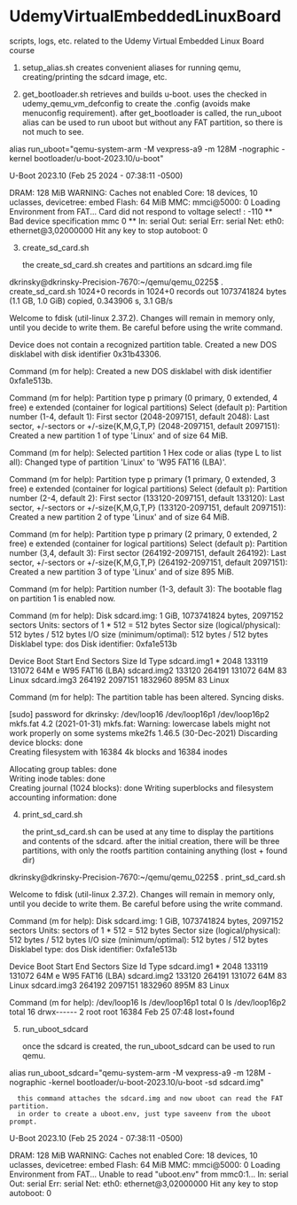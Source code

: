 # UdemyVirtualEmbeddedLinuxBoard
scripts, logs, etc. related to the Udemy Virtual Embedded Linux Board course


1. setup_alias.sh
   creates convenient aliases for running qemu, creating/printing the sdcard image, etc.

2. get_bootloader.sh
   retrieves and builds u-boot.  uses the checked in udemy_qemu_vm_defconfig to create the .config (avoids make menuconfig requirement).
   after get_bootloader is called, the run_uboot alias can be used to run uboot but without any FAT partition, so there is not much to see.

alias run_uboot="qemu-system-arm -M vexpress-a9 -m 128M -nographic -kernel bootloader/u-boot-2023.10/u-boot"

U-Boot 2023.10 (Feb 25 2024 - 07:38:11 -0500)

DRAM:  128 MiB
WARNING: Caches not enabled
Core:  18 devices, 10 uclasses, devicetree: embed
Flash: 64 MiB
MMC:   mmci@5000: 0
Loading Environment from FAT... Card did not respond to voltage select! : -110
** Bad device specification mmc 0 **
In:    serial
Out:   serial
Err:   serial
Net:   eth0: ethernet@3,02000000
Hit any key to stop autoboot:  0

3. create_sd_card.sh

   the create_sd_card.sh creates and partitions an sdcard.img file

dkrinsky@dkrinsky-Precision-7670:~/qemu/qemu_0225$ . create_sd_card.sh 
1024+0 records in
1024+0 records out
1073741824 bytes (1.1 GB, 1.0 GiB) copied, 0.343906 s, 3.1 GB/s

Welcome to fdisk (util-linux 2.37.2).
Changes will remain in memory only, until you decide to write them.
Be careful before using the write command.

Device does not contain a recognized partition table.
Created a new DOS disklabel with disk identifier 0x31b43306.

Command (m for help): Created a new DOS disklabel with disk identifier 0xfa1e513b.

Command (m for help): Partition type
   p   primary (0 primary, 0 extended, 4 free)
   e   extended (container for logical partitions)
Select (default p): Partition number (1-4, default 1): First sector (2048-2097151, default 2048): Last sector, +/-sectors or +/-size{K,M,G,T,P} (2048-2097151, default 2097151): 
Created a new partition 1 of type 'Linux' and of size 64 MiB.

Command (m for help): Selected partition 1
Hex code or alias (type L to list all): Changed type of partition 'Linux' to 'W95 FAT16 (LBA)'.

Command (m for help): Partition type
   p   primary (1 primary, 0 extended, 3 free)
   e   extended (container for logical partitions)
Select (default p): Partition number (2-4, default 2): First sector (133120-2097151, default 133120): Last sector, +/-sectors or +/-size{K,M,G,T,P} (133120-2097151, default 2097151): 
Created a new partition 2 of type 'Linux' and of size 64 MiB.

Command (m for help): Partition type
   p   primary (2 primary, 0 extended, 2 free)
   e   extended (container for logical partitions)
Select (default p): Partition number (3,4, default 3): First sector (264192-2097151, default 264192): Last sector, +/-sectors or +/-size{K,M,G,T,P} (264192-2097151, default 2097151): 
Created a new partition 3 of type 'Linux' and of size 895 MiB.

Command (m for help): Partition number (1-3, default 3): 
The bootable flag on partition 1 is enabled now.

Command (m for help): Disk sdcard.img: 1 GiB, 1073741824 bytes, 2097152 sectors
Units: sectors of 1 * 512 = 512 bytes
Sector size (logical/physical): 512 bytes / 512 bytes
I/O size (minimum/optimal): 512 bytes / 512 bytes
Disklabel type: dos
Disk identifier: 0xfa1e513b

Device      Boot  Start     End Sectors  Size Id Type
sdcard.img1 *      2048  133119  131072   64M  e W95 FAT16 (LBA)
sdcard.img2      133120  264191  131072   64M 83 Linux
sdcard.img3      264192 2097151 1832960  895M 83 Linux

Command (m for help): The partition table has been altered.
Syncing disks.

[sudo] password for dkrinsky: 
/dev/loop16
/dev/loop16p1
/dev/loop16p2
mkfs.fat 4.2 (2021-01-31)
mkfs.fat: Warning: lowercase labels might not work properly on some systems
mke2fs 1.46.5 (30-Dec-2021)
Discarding device blocks: done                            
Creating filesystem with 16384 4k blocks and 16384 inodes

Allocating group tables: done                            
Writing inode tables: done                            
Creating journal (1024 blocks): done
Writing superblocks and filesystem accounting information: done

4. print_sd_card.sh

   the print_sd_card.sh can be used at any time to display the partitions and contents of the sdcard.
   after the initial creation, there will be three partitions, with only the rootfs partition containing
   anything (lost + found dir)
   
dkrinsky@dkrinsky-Precision-7670:~/qemu/qemu_0225$ . print_sd_card.sh 

Welcome to fdisk (util-linux 2.37.2).
Changes will remain in memory only, until you decide to write them.
Be careful before using the write command.


Command (m for help): Disk sdcard.img: 1 GiB, 1073741824 bytes, 2097152 sectors
Units: sectors of 1 * 512 = 512 bytes
Sector size (logical/physical): 512 bytes / 512 bytes
I/O size (minimum/optimal): 512 bytes / 512 bytes
Disklabel type: dos
Disk identifier: 0xfa1e513b

Device      Boot  Start     End Sectors  Size Id Type
sdcard.img1 *      2048  133119  131072   64M  e W95 FAT16 (LBA)
sdcard.img2      133120  264191  131072   64M 83 Linux
sdcard.img3      264192 2097151 1832960  895M 83 Linux

Command (m for help): 
/dev/loop16
ls /dev/loop16p1
total 0
ls /dev/loop16p2
total 16
drwx------ 2 root root 16384 Feb 25 07:48 lost+found


5. run_uboot_sdcard

   once the sdcard is created, the run_uboot_sdcard can be used to run qemu.  

alias run_uboot_sdcard="qemu-system-arm -M vexpress-a9 -m 128M -nographic -kernel bootloader/u-boot-2023.10/u-boot -sd sdcard.img"

      this command attaches the sdcard.img and now uboot can read the FAT partition.
      in order to create a uboot.env, just type saveenv from the uboot prompt.


U-Boot 2023.10 (Feb 25 2024 - 07:38:11 -0500)

DRAM:  128 MiB
WARNING: Caches not enabled
Core:  18 devices, 10 uclasses, devicetree: embed
Flash: 64 MiB
MMC:   mmci@5000: 0
Loading Environment from FAT... Unable to read "uboot.env" from mmc0:1... 
In:    serial
Out:   serial
Err:   serial
Net:   eth0: ethernet@3,02000000
Hit any key to stop autoboot:  0 
